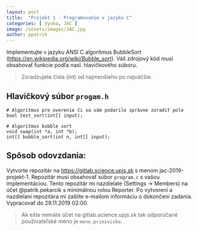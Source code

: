 ```yaml
---
layout: post
title:  "Projekt 1 - Programovanie v jazyku C"
categories: [ Vyuka, JAC ]
image: /assets/images/JAC.jpg
author: ppatrik
---
```


Implementujte v jazyku ANSI C algoritmus BubbleSort (https://en.wikipedia.org/wiki/Bubble_sort). Váš zdrojový kód musí obsahovať funkcie podľa nasl. hlavičkového súboru.

> Zoradzujete čísla (int) od najmenšieho po najväčšie.

## Hlavičkový súbor `progam.h`

```
# Algoritmus pre overenie či sa vám podarilo správne zoradiť pole
bool test_sort(int[] input);

# Algoritmus bubble sort
void swap(int *a, int *b);
int[] bubble_sort(int n, int[] input);
```

## Spôsob odovzdania:

Vytvorte repozitár na https://gitlab.science.upjs.sk s menom jac-2019-projekt-1. Repozitár musí obsahovať súbor `program.c` s vašou implementáciou. Tento repozitár mi nazdielate (Settings -> Members) na účet @patrik.pekarcik s minimálnou rolou Reporter. Po vytvorení a nazdielaní repozitára mi zašlite e-mailom informáciu o dokončeni zadania.\
Vypracovať do 29.11.2019 02:00.
> Ak ešte nemáte účet na gitlab.science.upjs.sk tak odporúčané používateľské meno je `meno.priezvisko`.
